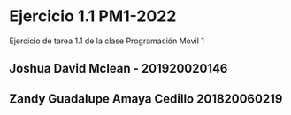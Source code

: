 # Ejercicio 1.1 PM1-2022
 Ejercicio de tarea 1.1 de la clase Programación Movil 1
 
## Joshua David Mclean - 201920020146
## Zandy Guadalupe Amaya Cedillo 201820060219
